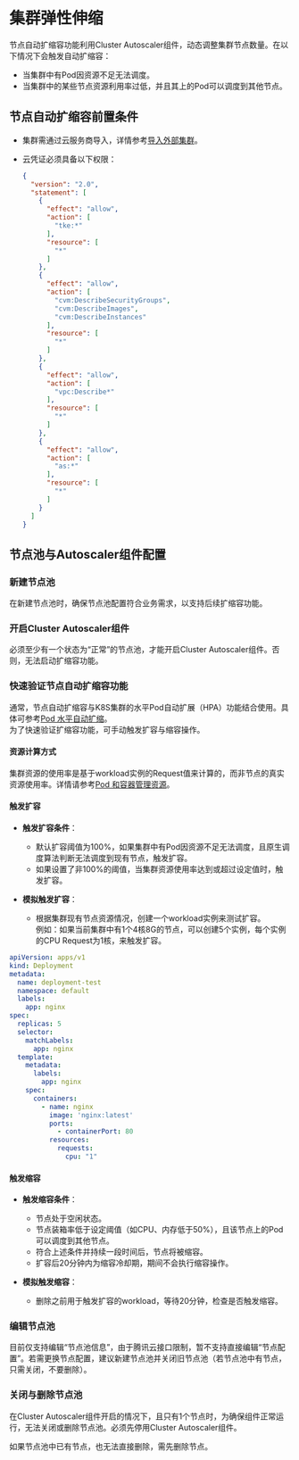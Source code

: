 # 集群弹性伸缩

节点自动扩缩容功能利用Cluster Autoscaler组件，动态调整集群节点数量。在以下情况下会触发自动扩缩容：
- 当集群中有Pod因资源不足无法调度。
- 当集群中的某些节点资源利用率过低，并且其上的Pod可以调度到其他节点。

## 节点自动扩缩容前置条件

- 集群需通过云服务商导入，详情参考[导入外部集群](./ImportCluster.md)。
- 云凭证必须具备以下权限：

  ```json
  {
    "version": "2.0",
    "statement": [
      {
        "effect": "allow",
        "action": [
          "tke:*"
        ],
        "resource": [
          "*"
        ]
      },
      {
        "effect": "allow",
        "action": [
          "cvm:DescribeSecurityGroups",
          "cvm:DescribeImages",
          "cvm:DescribeInstances"
        ],
        "resource": [
          "*"
        ]
      },
      {
        "effect": "allow",
        "action": [
          "vpc:Describe*"
        ],
        "resource": [
          "*"
        ]
      },
      {
        "effect": "allow",
        "action": [
          "as:*"
        ],
        "resource": [
          "*"
        ]
      }
    ]
  }
  ```

## 节点池与Autoscaler组件配置

### 新建节点池

在新建节点池时，确保节点池配置符合业务需求，以支持后续扩缩容功能。

### 开启Cluster Autoscaler组件

必须至少有一个状态为“正常”的节点池，才能开启Cluster Autoscaler组件。否则，无法启动扩缩容功能。

### 快速验证节点自动扩缩容功能

通常，节点自动扩缩容与K8S集群的水平Pod自动扩展（HPA）功能结合使用。具体可参考[Pod 水平自动扩缩](https://kubernetes.io/zh-cn/docs/tasks/run-application/horizontal-pod-autoscale/)。  
为了快速验证扩缩容功能，可手动触发扩容与缩容操作。

#### 资源计算方式

集群资源的使用率是基于workload实例的Request值来计算的，而非节点的真实资源使用率。详情请参考[Pod 和容器管理资源](https://kubernetes.io/zh-cn/docs/concepts/configuration/manage-resources-containers/)。

#### 触发扩容

- **触发扩容条件**：
  - 默认扩容阈值为100%，如果集群中有Pod因资源不足无法调度，且原生调度算法判断无法调度到现有节点，触发扩容。
  - 如果设置了非100%的阈值，当集群资源使用率达到或超过设定值时，触发扩容。

- **模拟触发扩容**：
  - 根据集群现有节点资源情况，创建一个workload实例来测试扩容。  
    例如：如果当前集群中有1个4核8G的节点，可以创建5个实例，每个实例的CPU Request为1核，来触发扩容。

```yaml
apiVersion: apps/v1
kind: Deployment
metadata:
  name: deployment-test
  namespace: default
  labels:
    app: nginx
spec:
  replicas: 5
  selector:
    matchLabels:
      app: nginx
  template:
    metadata:
      labels:
        app: nginx
    spec:
      containers:
        - name: nginx
          image: 'nginx:latest'
          ports:
            - containerPort: 80
          resources:
            requests:
              cpu: "1"
```

#### 触发缩容

- **触发缩容条件**：
  - 节点处于空闲状态。
  - 节点装箱率低于设定阈值（如CPU、内存低于50%），且该节点上的Pod可以调度到其他节点。
  - 符合上述条件并持续一段时间后，节点将被缩容。
  - 扩容后20分钟内为缩容冷却期，期间不会执行缩容操作。

- **模拟触发缩容**：
  - 删除之前用于触发扩容的workload，等待20分钟，检查是否触发缩容。

### 编辑节点池

目前仅支持编辑“节点池信息”，由于腾讯云接口限制，暂不支持直接编辑“节点配置”。若需更换节点配置，建议新建节点池并关闭旧节点池（若节点池中有节点，只需关闭，不要删除）。

### 关闭与删除节点池

在Cluster Autoscaler组件开启的情况下，且只有1个节点时，为确保组件正常运行，无法关闭或删除节点池。必须先停用Cluster Autoscaler组件。

如果节点池中已有节点，也无法直接删除，需先删除节点。



